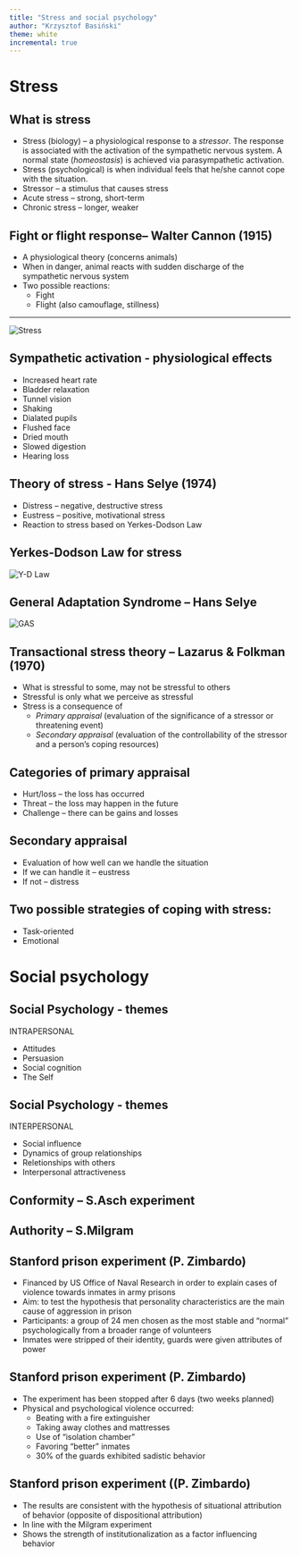 ```yaml
---
title: "Stress and social psychology"
author: "Krzysztof Basiński"
theme: white
incremental: true
---
```


# Stress

## What is stress
- Stress (biology) – a physiological response to a *stressor*. The response is associated with the activation of the sympathetic nervous system. A normal state (*homeostasis*)  is achieved via parasympathetic activation.
- Stress (psychological) is when individual feels that he/she cannot cope with the situation.
- Stressor – a stimulus that causes stress
- Acute stress – strong, short-term
- Chronic stress – longer, weaker

## Fight or flight response– Walter Cannon (1915)
- A physiological theory (concerns animals)
- When in danger, animal reacts with sudden discharge of the sympathetic nervous system
- Two possible reactions:
    - Fight
    - Flight (also camouflage, stillness)

***
![Stress](img/03stress.png)

## Sympathetic activation - physiological effects
- Increased heart rate
- Bladder relaxation
- Tunnel vision
- Shaking
- Dialated pupils
- Flushed face
- Dried mouth
- Slowed digestion
- Hearing loss

## Theory of stress - Hans Selye (1974)
- Distress – negative, destructive stress
- Eustress – positive, motivational stress
- Reaction to stress based on Yerkes-Dodson Law

## Yerkes-Dodson Law for stress
![Y-D Law](img/03yerkesDodson.png)

## General Adaptation Syndrome – Hans Selye
![GAS](img/03selye.png)

## Transactional stress theory – Lazarus & Folkman (1970)
- What is stressful to some, may not be stressful to others
- Stressful is only what we perceive as stressful
- Stress is a consequence of
    - *Primary appraisal* (evaluation of the significance of a stressor or threatening event) 
    - *Secondary appraisal* (evaluation of the controllability of the stressor and a person’s coping resources)

## Categories of primary appraisal
- Hurt/loss – the loss has occurred
- Threat – the loss may happen in the future
- Challenge – there can be gains and losses

## Secondary appraisal
- Evaluation of how well can we handle the situation
- If we can handle it – eustress
- If not – distress

## Two possible strategies of coping with stress:
- Task-oriented
- Emotional

# Social psychology

## Social Psychology - themes
INTRAPERSONAL

- Attitudes
- Persuasion
- Social cognition
- The Self

## Social Psychology - themes
INTERPERSONAL

- Social influence
- Dynamics of group relationships
- Reletionships with others
- Interpersonal attractiveness

## Conformity – S.Asch experiment

## Authority – S.Milgram

## Stanford prison experiment (P. Zimbardo)
- Financed by US Office of Naval Research in order to explain cases of violence towards inmates in army prisons
- Aim: to test the hypothesis that personality characteristics are the main cause of aggression in prison
- Participants: a group of 24 men chosen as the most stable and “normal” psychologically from a broader range of volunteers
- Inmates were stripped of their identity, guards were given attributes of power

## Stanford prison experiment (P. Zimbardo)
- The experiment has been stopped after 6 days (two weeks planned)
- Physical and psychological violence occurred:
    - Beating with a fire extinguisher
    - Taking away clothes and mattresses
    - Use of “isolation chamber”
    - Favoring “better” inmates 
    - 30% of the guards exhibited sadistic behavior

## Stanford prison experiment ((P. Zimbardo)
- The results are consistent with the hypothesis of situational attribution of behavior (opposite of dispositional attribution)
- In line with the Milgram experiment
- Shows the strength of institutionalization as a factor influencing behavior

